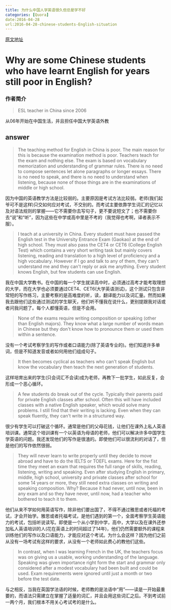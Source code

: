 ```yaml
---
title: 为什么中国人学英语很久但总是学不好
categories: [Quora]
date:2016-04-28
url:2016-04-28-chinese-students-English-situation
---
```


[原文地址](https://www.quora.com/Why-are-some-Chinese-students-who-have-learnt-English-for-years-still-poor-in-English)

# Why are some Chinese students who have learnt English for years still poor in English?

### 作者简介

> ESL teacher in China since 2006

从06年开始在中国生活，并且担任中国大学英语外教

## answer

>The teaching method for English in China is poor. The main reason for this is because the examination method is poor. Teachers teach for the exam and nothing else. The exam is based on vocabulary memorization and understanding of grammar rules. There is no need to compose sentences let alone paragraphs or longer essays. There is no need to speak, and there is no need to understand when listening, because none of those things are in the examinations of middle or high school.

因为中国的英语教学方法是比较弱的。主要原因是考试方法比较弱。老师(我们起爷可不是这样)只交如何应对考试，不交别的。而考试主要依靠学生词汇的记忆以及对语法规则的掌握——它不需要你去写句子，更不要说短文了；也不需要你去“说”和“听”，因为这些在中学或高中里是不考的（我觉得也考啊，译者表示不服）。

>I teach at a university in China. Every student must have passed the English test in the University Entrance Exam (Gaokao) at the end of high school. They must also pass the CET4 or CET6 (College English Test) which contains a very short writing task but mainly covers listening, reading and translation to a high level of proficiency and a high vocabulary. However if I go and talk to any of them, they can't understand me and they can't reply or ask me anything. Every student knows English, but few students can use English.

我在中国大学教书。在中国的每一个学生就读高中时，必须通过高考才能考取理想的大学，而在大学也必须要通过CET4、CET6(大学英语测试)，这个测试只包含非常短的写作练习，主要考察的是高难度的听，读，翻译能力以及词汇量。然而如果我去跟他们这些通过测试的学生聊天，他们听不懂我在说什么，更别提跟我对话或者问我问题了。每个人都懂英语，但是不会用。

>None of the exams require writing composition or speaking (other than English majors). They know what a large number of words mean in Chinese but they don't know how to pronounce them or used them within a sentence.


没有一个考试考察学生的写作或者口语能力(除了英语专业的)。他们知道许多单词，但是不知道发音或者如何用他们组成句子。

>It then becomes cyclical as teachers who can't speak English but know the vocabulary then teach the next generation of students.


这样培育出来的学生(只会词汇不会读)成为老师，再教下一批学生，如此反复，会形成一个恶心循环。

>A few students do break out of the cycle. Typically their parents paid for private English classes after school. Often this will have included classes with a native English speaker, which would solve many problems. I still find that their writing is lacking. Even when they can speak fluently, they can't write in a structured way. 

很少有学生可以打破这个循环。通常是他们的父母花钱，让他们在课外上私人英语培训课。通常这个培训课有一个以英语为母语的老师，他们可以解决许多中国学生学英语的问题。我还发现他们的写作是很渣的。即使他们可以很流利的对话了，但是他们的写作依然很弱。

>They will never learn to write properly until they decide to move abroad and have to do the IELTS or TOEFL exams. Here for the fist time they meet an exam that requires the full range of skills, reading, listening, writing and speaking. Even after studying English in primary, middle, high school, university and private classes after school for some 14 years or more, they still need extra classes on writing and speaking composition. Why? Because it had never, until now, been in any exam and so they have never, until now, had a teacher who bothered to teach it to them.


他们从来不学如何用英语写作，除非他们要出国了，不得不通过雅思或者托福的考试，才会开始学。雅思或者托福考试，是他们遇到的第一个，全面考察学生英语能力的考试，包括听说读写。即使是一个从小学到中学，高中，大学以及在课外还参加私人英语培训的人(花在英语上的时间超过了14年)，他们仍然需要额外的课程来训练他们的写作以及口语能力，才能应对这个考试。为什么会这样？因为他们之前从没有一场考试有这样的要求，从没有一个老师如此费心的教他们这些。

>In contrast, when I was learning French in the UK, the teachers focus was on giving us a usable, working understanding of the language. Speaking was given importance right form the start and grammar only considered after a modest vocabulary had been built and could be used. Exam requirements were ignored until just a month or two before the test date.

与之相反，当我在英国学法语的时候，老师教的是法语中“用”——读是一开始最重要的，而语法只需建立在掌握了适量的词汇，并且会用这些词汇之后。不到考试前一两个月，我们根本不用关心考试考的是什么。